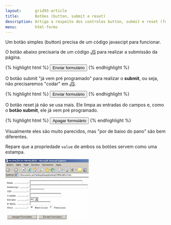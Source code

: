 ```yaml
---
layout:      grid93-article
title:       Botões (button, submit e reset)
description: Artigo a respeito dos controles button, submit e reset (formulário web) - HTML e CSS
menu:        html-forms
---
```


Um botão simples (button) precisa de um código javascipt para funcionar.

O botão abaixo precisaria de um código [JS](/javascript/) para realizar a submissão da página.

{% highlight html %}
<input type="button" value="Enviar formulário" />
{% endhighlight %}

O botão submit "já vem pré programado" para realizar o __submit__, ou seja, não precisaremos "codar" em [JS](/javascript/).

{% highlight html %}
<input type="submit" value="Enviar formulário" />
{% endhighlight %}

O botão reset já não se usa mais. Ele limpa as entradas do campos e, como o __botão submit__, ele já vem pré programado.

{% highlight html %}
<input type="reset" value="Apagar formulário" />
{% endhighlight %}

Visualmente eles são muito parecidos, mas "por de baixo do pano" são bem diferentes.

Repare que a propriedade `value` de ambos os botões servem como uma estampa.

![Ilustração de um campo de button, submit e reset](buttons.jpg "Ilustração de um campo de button, submit e reset")

